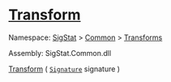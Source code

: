 # [Transform](./Normalize-100663634.md)

Namespace: [SigStat]() > [Common](./../../README.md) > [Transforms](./../README.md)

Assembly: SigStat.Common.dll

[Transform](./Normalize-100663634.md) ( [`Signature`](./../../Signature.md) signature )	

